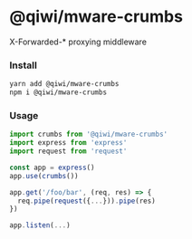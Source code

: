 # @qiwi/mware-crumbs
X-Forwarded-* proxying middleware

### Install
```bash
yarn add @qiwi/mware-crumbs
npm i @qiwi/mware-crumbs
```

### Usage

```javascript
import crumbs from '@qiwi/mware-crumbs'
import express from 'express'
import request from 'request'

const app = express()
app.use(crumbs())

app.get('/foo/bar', (req, res) => {
  req.pipe(request({...})).pipe(res)
})

app.listen(...)
```